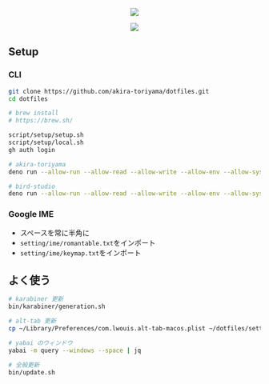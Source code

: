 <p align="center">
  <a href="https://github.com/akira-toriyama/dotfiles">
    <img src="https://user-images.githubusercontent.com/92862731/166393194-1c4a4338-ae35-4dee-bd0f-7fce2f7f01dd.png"/>
  </a>
</p>

<p align="center">
  <a href="https://github.com/akira-toriyama/dotfiles/actions/workflows/macos.yml">
    <img src="https://github.com/akira-toriyama/dotfiles/actions/workflows/macos.yml/badge.svg"/>
  </a>
</p>

## Setup

### CLI

```bash
git clone https://github.com/akira-toriyama/dotfiles.git
cd dotfiles

# brew install
# https://brew.sh/

script/setup/setup.sh
script/setup/local.sh
gh auth login

# akira-toriyama
deno run --allow-run --allow-read --allow-write --allow-env --allow-sys $HOME/dotfiles/template/ssh/generation.ts

# bird-studio
deno run --allow-run --allow-read --allow-write --allow-env --allow-sys $HOME/dotfiles/template/ssh/generation.ts
```

### Google IME

- スペースを常に半角に
- `setting/ime/romantable.txt`をインポート
- `setting/ime/keymap.txt`をインポート

## よく使う

```bash
# karabiner 更新
bin/karabiner/generation.sh

# alt-tab 更新
cp ~/Library/Preferences/com.lwouis.alt-tab-macos.plist ~/dotfiles/setting/alt-tab/.

# yabai のウィンドウ
yabai -m query --windows --space | jq

# 全般更新
bin/update.sh
```
